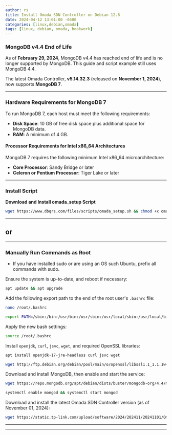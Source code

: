 ```yaml
---
author: rs
title: Install Omada SDN Controller on Debian 12.8 
date: 2024-04-12 13:01:00 -0500 
categories: [linux,debian,omada]
tags: [linux, debian, omada, bookwork]
---
```




### MongoDB v4.4 End of Life

As of **February 29, 2024**, MongoDB v4.4 has reached end of life and is no longer supported by MongoDB. This guide and script example still uses MongoDB 4.4.  

The latest Omada Controller, **v5.14.32.3** (released on **November 1, 2024**), now supports **MongoDB 7**.

---

### Hardware Requirements for MongoDB 7

To run MongoDB 7, each host must meet the following requirements:

- **Disk Space**: 10 GB of free disk space plus additional space for MongoDB data.
- **RAM**: A minimum of 4 GB.

#### Processor Requirements for Intel x86_64 Architectures
MongoDB 7 requires the following minimum Intel x86_64 microarchitecture:

- **Core Processor**: Sandy Bridge or later
- **Celeron or Pentium Processor**: Tiger Lake or later

---  


### Install Script

**Download and Install omada_setup Script**
```bash
wget https://www.dbqrs.com/files/scripts/omada_setup.sh && chmod +x omada_setup.sh && ./omada_setup.sh
``` 
---
## or
---

### **Manually Run Commands as Root**
- If you have installed sudo or are using an OS such Ubuntu, prefix all commands with sudo.

Ensure the system is up-to-date, and reboot if necessary:
```bash
apt update && apt upgrade
```


Add the following export path to the end of the root user's `.bashrc` file:
```bash
nano /root/.bashrc
```
```bash
export PATH=/sbin:/bin:/usr/bin:/usr/sbin:/usr/local/sbin:/usr/local/bin
```


Apply the new bash settings:
```bash
source /root/.bashrc
```


Install `openjdk`, `curl`, `jsvc`, `wget`, and required OpenSSL libraries:
```bash
apt install openjdk-17-jre-headless curl jsvc wget
```
```bash
wget http://ftp.debian.org/debian/pool/main/o/openssl/libssl1.1_1.1.1w-0+deb11u1_amd64.deb -O libssl.deb && dpkg -i libssl.deb
```

Download and install MongoDB, then enable and start the service:
```bash
wget https://repo.mongodb.org/apt/debian/dists/buster/mongodb-org/4.4/main/binary-amd64/mongodb-org-server_4.4.29_amd64.deb -O mongodb.deb && dpkg -i mongodb.deb
```
```bash 
systemctl enable mongod && systemctl start mongod
```

Download and install the latest Omada SDN Controller version (as of November 01, 2024):
```bash
wget https://static.tp-link.com/upload/software/2024/202411/20241101/Omada_SDN_Controller_v5.14.32.3_linux_x64.deb -O omada.deb && dpkg -i omada.deb
```
---  
  
  
---


